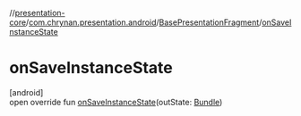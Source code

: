 //[presentation-core](../../../index.md)/[com.chrynan.presentation.android](../index.md)/[BasePresentationFragment](index.md)/[onSaveInstanceState](on-save-instance-state.md)

# onSaveInstanceState

[android]\
open override fun [onSaveInstanceState](on-save-instance-state.md)(outState: [Bundle](https://developer.android.com/reference/kotlin/android/os/Bundle.html))
